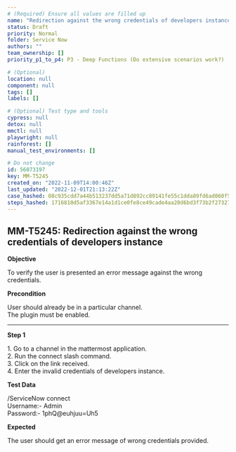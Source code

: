 ```yaml
---
# (Required) Ensure all values are filled up
name: "Redirection against the wrong credentials of developers instance"
status: Draft
priority: Normal
folder: Service Now
authors: ""
team_ownership: []
priority_p1_to_p4: P3 - Deep Functions (Do extensive scenarios work?)

# (Optional)
location: null
component: null
tags: []
labels: []

# (Optional) Test type and tools
cypress: null
detox: null
mmctl: null
playwright: null
rainforest: []
manual_test_environments: []

# Do not change
id: 56073197
key: MM-T5245
created_on: "2022-11-09T14:00:46Z"
last_updated: "2022-12-01T21:13:22Z"
case_hashed: 08c935cdd7a44b513237dd5a71d892cc89141fe55c1dda89fd6ad060f580efb5f59cc0ea491cf4a74087bbd4631600bf
steps_hashed: 1716810d5af3367e14a1d1ce0fe8ce49cade4aa20d6bd3f73b2f273270fa1748d63871067c399ac6af49993bdcfaa70a
---
```


<!-- (Auto-generated) Based on frontmatter's "key" and "name" -->

## MM-T5245: Redirection against the wrong credentials of developers instance

**Objective**

To verify the user is presented an error message against the wrong credentials.

**Precondition**

User should already be in a particular channel.\
The plugin must be enabled.

---

**Step 1**

1\. Go to a channel in the mattermost application.\
2\. Run the connect slash command.\
3\. Click on the link received.\
4\. Enter the invalid credentials of developers instance.

**Test Data**

/ServiceNow connect\
Username:- Admin\
Password:- 1phQ\@euhjuu=Uh5

**Expected**

The user should get an error message of wrong credentials provided.
